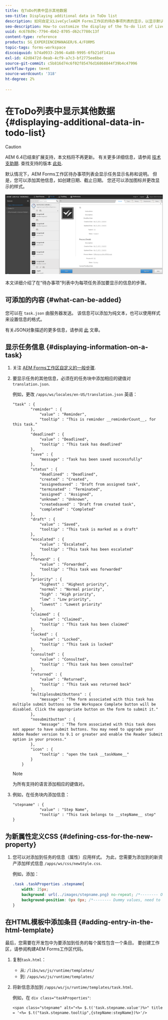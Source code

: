 ```yaml
---
title: 在ToDo列表中显示其他数据
seo-title: Displaying additional data in ToDo list
description: 如何自定义LiveCycleAEM Forms工作区的待办事项列表的显示，以显示默认工作区以外的更多信息。
seo-description: How-to customize the display of the To-do list of LiveCycle AEM Forms workspace to show more information besides the default.
uuid: 4c678d9c-7794-4b62-8705-d62c7780c13f
content-type: reference
products: SG_EXPERIENCEMANAGER/6.4/FORMS
topic-tags: forms-workspace
discoiquuid: b74a0933-2b96-4a88-9995-6fb21df141aa
exl-id: 42d8472d-0eab-4cf9-a7c3-bf2775ee6bec
source-git-commit: c5b816d74c6f02f85476d16868844f39b4c47996
workflow-type: tm+mt
source-wordcount: '318'
ht-degree: 2%

---
```


# 在ToDo列表中显示其他数据 {#displaying-additional-data-in-todo-list}

>[!CAUTION]
>
>AEM 6.4已结束扩展支持，本文档将不再更新。 有关更多详细信息，请参阅 [技术支助期](https://helpx.adobe.com/cn/support/programs/eol-matrix.html). 查找支持的版本 [此处](https://experienceleague.adobe.com/docs/).

默认情况下，AEM Forms工作区待办事项列表会显示任务显示名称和说明。 但是，您可以添加其他信息，如创建日期、截止日期。 您还可以添加图标并更改显示的样式。

![查看显示默认配置的HTML工作区待办事项选项卡](assets/html-todo-list.png)

本文详细介绍了在“待办事项”列表中为每项任务添加要显示的信息的步骤。

## 可添加的内容 {#what-can-be-added}

您可以在 `task.json` 由服务器发送。 该信息可以添加为纯文本，也可以使用样式来设置信息的格式。

有关JSON对象描述的更多信息，请参阅 [此](/help/forms/using/html-workspace-json-object-description.md) 文章。

## 显示任务信息 {#displaying-information-on-a-task}

1. 关注 [AEM Forms工作区自定义的一般步骤](/help/forms/using/generic-steps-html-workspace-customization.md).
1. 要显示任务的其他信息，必须在的任务块中添加相应的键值对 `translation.json`.

   例如，更改 `/apps/ws/locales/en-US/translation.json` 英语：

   ```
   "task" : {
           "reminder" : {
               "value" : "Reminder",
               "tooltip" : "This is reminder __reminderCount__, for this task."
           },
           "deadlined" : {
               "value" : "Deadlined",
               "tooltip" : "This task has deadlined"
           },
           "save" : {
               "message" : "Task has been saved successfully"
           },
           "status" : {
               "deadlined" : "Deadlined",
               "created" : "Created",
               "assignedsaved" : "Draft from assigned task",
               "terminated" : "Terminated",
               "assigned" : "Assigned",
               "unknown" : "Unknown",
               "createdsaved" : "Draft from created task",
               "completed" : "Completed"
           },
           "draft" : {
               "value" : "Saved",
               "tooltip" : "This task is marked as a draft"
           },
           "escalated" : {
               "value" : "Escalated",
               "tooltip" : "This task has been escalated"
           },
           "forward" : {
               "value" : "Forwarded",
               "tooltip" : "This task was forwarded"
           },
           "priority" : {
               "highest" : "Highest priority",
               "normal" : "Normal priority",
               "high" : "High priority",
               "low" : "Low priority",
               "lowest" : "Lowest priority"
           },
           "claimed" : {
               "value" : "Claimed",
               "tooltip" : "This task has been claimed"
           },
           "locked" : {
               "value" : "Locked",
               "tooltip" : "This task is locked"
           },
           "consulted" : {
               "value" : "Consulted",
               "tooltip" : "This task has been consulted"
           },
           "returned" : {
               "value" : "Returned",
               "tooltip" : "This task was returned back"
           },
           "multiplesubmitbuttons" : {
               "message" : "The form associated with this task has multiple submit buttons so the Workspace Complete button will be disabled. Click the appropriate button on the form to submit it."
           },
           "nosubmitbutton" : {
               "message" : "The form associated with this task does not appear to have submit buttons. You may need to upgrade your Adobe Reader version to 9.1 or greater and enable the Reader Submit option in your process."
           },
           "icon" : {
               "tooltip" : "open the task __taskName__"
           }
       }
   ```

   >[!NOTE]
   >
   >为所有支持的语言添加相应的键值对。

1. 例如，在任务块内添加信息：

   ```
   "stepname" : {
               "value" : "Step Name",
               "tooltip" : "This task belongs to __stepName__ step"
   }
   ```

## 为新属性定义CSS {#defining-css-for-the-new-property}

1. 您可以对添加到任务的信息（属性）应用样式。 为此，您需要为添加到的新资产添加样式信息 `/apps/ws/css/newStyle.css`.

   例如，添加：

   ```css
   .task .taskProperties .stepname{
       width: 25px;
       background: url(../images/stepname.png) no-repeat; /*-------- Or just reuse background image / image-sprite defined .task .taskProperties span of style.css---------------------*/
       background-position: 0px 0px; /*-------- Dummy values, need to be configured as per user background image / image-sprite ---------------------*/
   }
   ```

## 在HTML模板中添加条目 {#adding-entry-in-the-html-template}

最后，您需要在开发包中为要添加到任务的每个属性包含一个条目。 要创建工作区，请参阅构建AEM Forms工作区代码。

1. 复制`task.html`：

   * 从: `/libs/ws/js/runtime/templates/`
   * 到: `/apps/ws/js/runtime/templates/`

1. 将新信息添加到 `/apps/ws/js/runtime/templates/task.html`.

   例如，在 `div class="taskProperties"`:

   ```
   <span class="stepname" alt="<%= $.t('task.stepname.value')%>" title = '<%= $.t("task.stepname.tooltip",{stepName:stepName})%>'/>
   ```
